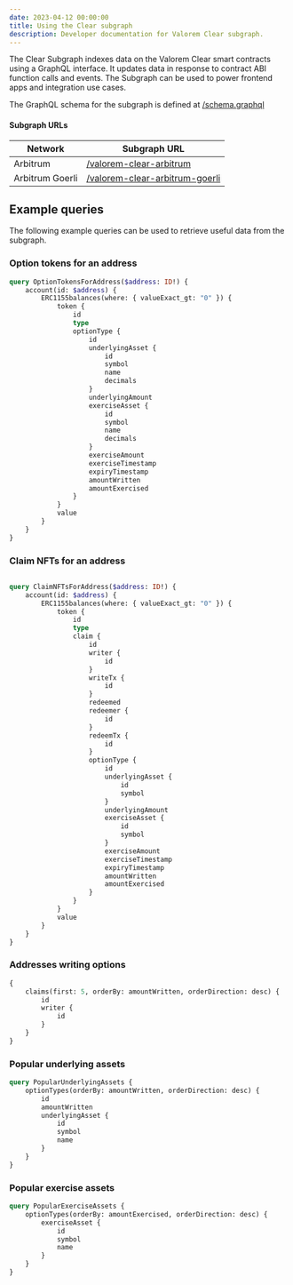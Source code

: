 ```yaml
---
date: 2023-04-12 00:00:00
title: Using the Clear subgraph
description: Developer documentation for Valorem Clear subgraph.
---
```


The Clear Subgraph indexes data on the Valorem Clear smart contracts using a GraphQL interface.
It updates data in response to contract ABI function calls and events. The Subgraph can be used to power frontend apps
and integration use cases.

The GraphQL schema for the subgraph is defined
at [/schema.graphql](https://github.com/valorem-labs-inc/valorem-subgraph/blob/master/schema.graphql)

#### Subgraph URLs

| Network         | Subgraph URL                                                                                                                 |
|-----------------|------------------------------------------------------------------------------------------------------------------------------|
| Arbitrum        | [/valorem-clear-arbitrum](https://thegraph.com/legacy-explorer/subgraph/valorem-labs/valorem-options-clearinghouse-arbitrum) |
| Arbitrum Goerli | [/valorem-clear-arbitrum-goerli](https://thegraph.com/hosted-service/subgraph/nickadamson/ch-arb-goerli)                     |

## Example queries

The following example queries can be used to retrieve useful data from the subgraph.

### Option tokens for an address

```graphql
query OptionTokensForAddress($address: ID!) {
    account(id: $address) {
        ERC1155balances(where: { valueExact_gt: "0" }) {
            token {
                id
                type
                optionType {
                    id
                    underlyingAsset {
                        id
                        symbol
                        name
                        decimals
                    }
                    underlyingAmount
                    exerciseAsset {
                        id
                        symbol
                        name
                        decimals
                    }
                    exerciseAmount
                    exerciseTimestamp
                    expiryTimestamp
                    amountWritten
                    amountExercised
                }
            }
            value
        }
    }
}
```

### Claim NFTs for an address

```graphql

query ClaimNFTsForAddress($address: ID!) {
    account(id: $address) {
        ERC1155balances(where: { valueExact_gt: "0" }) {
            token {
                id
                type
                claim {
                    id
                    writer {
                        id
                    }
                    writeTx {
                        id
                    }
                    redeemed
                    redeemer {
                        id
                    }
                    redeemTx {
                        id
                    }
                    optionType {
                        id
                        underlyingAsset {
                            id
                            symbol
                        }
                        underlyingAmount
                        exerciseAsset {
                            id
                            symbol
                        }
                        exerciseAmount
                        exerciseTimestamp
                        expiryTimestamp
                        amountWritten
                        amountExercised
                    }
                }
            }
            value
        }
    }
}
```

### Addresses writing options

```graphql
{
    claims(first: 5, orderBy: amountWritten, orderDirection: desc) {
        id
        writer {
            id
        }
    }
}
```

### Popular underlying assets

```graphql
query PopularUnderlyingAssets {
    optionTypes(orderBy: amountWritten, orderDirection: desc) {
        id
        amountWritten
        underlyingAsset {
            id
            symbol
            name
        }
    }
}
```

### Popular exercise assets

```graphql
query PopularExerciseAssets {
    optionTypes(orderBy: amountExercised, orderDirection: desc) {
        exerciseAsset {
            id
            symbol
            name
        }
    }
}
```
